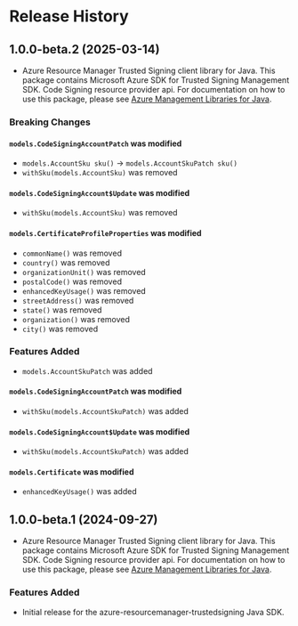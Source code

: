 # Release History

## 1.0.0-beta.2 (2025-03-14)

- Azure Resource Manager Trusted Signing client library for Java. This package contains Microsoft Azure SDK for Trusted Signing Management SDK. Code Signing resource provider api. For documentation on how to use this package, please see [Azure Management Libraries for Java](https://aka.ms/azsdk/java/mgmt).

### Breaking Changes

#### `models.CodeSigningAccountPatch` was modified

* `models.AccountSku sku()` -> `models.AccountSkuPatch sku()`
* `withSku(models.AccountSku)` was removed

#### `models.CodeSigningAccount$Update` was modified

* `withSku(models.AccountSku)` was removed

#### `models.CertificateProfileProperties` was modified

* `commonName()` was removed
* `country()` was removed
* `organizationUnit()` was removed
* `postalCode()` was removed
* `enhancedKeyUsage()` was removed
* `streetAddress()` was removed
* `state()` was removed
* `organization()` was removed
* `city()` was removed

### Features Added

* `models.AccountSkuPatch` was added

#### `models.CodeSigningAccountPatch` was modified

* `withSku(models.AccountSkuPatch)` was added

#### `models.CodeSigningAccount$Update` was modified

* `withSku(models.AccountSkuPatch)` was added

#### `models.Certificate` was modified

* `enhancedKeyUsage()` was added

## 1.0.0-beta.1 (2024-09-27)

- Azure Resource Manager Trusted Signing client library for Java. This package contains Microsoft Azure SDK for Trusted Signing Management SDK. Code Signing resource provider api. For documentation on how to use this package, please see [Azure Management Libraries for Java](https://aka.ms/azsdk/java/mgmt).

### Features Added

- Initial release for the azure-resourcemanager-trustedsigning Java SDK.
